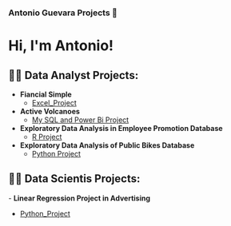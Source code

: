 ### Antonio Guevara Projects 👋
<h1>Hi, I'm Antonio! <br/><a href="https://github.com/antomagu"></a>

<h2>👨‍💻 Data Analyst Projects:</h2>  

- <b>Fiancial Simple</b>
  - [Excel_Project](https://github.com/antomagu/Excel_Analysis/tree/main)
- <b>Active Volcanoes</b>
  - [My SQL and Power Bi Project](https://github.com/antomagu/ActiveVolcanoes)
 - <b>Exploratory Data Analysis in Employee Promotion Database </b>
   -  [R Project](https://github.com/antomagu/RProject/tree/main)
- <b>Exploratory Data Analysis of Public Bikes Database</b> 
  - [Python Project](https://github.com/antomagu/bikes/blob/main/README.md)



<h2>👨‍💻 Data Scientis Projects:</h2>  
- <b>Linear Regression Project in Advertising </b>

  - [Python_Project](https://github.com/antomagu/Advertising/tree/main)
  
  
<!--
